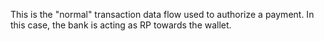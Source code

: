 This is the "normal" transaction data flow used to authorize a payment. In this case, the bank is acting as RP towards the wallet. 